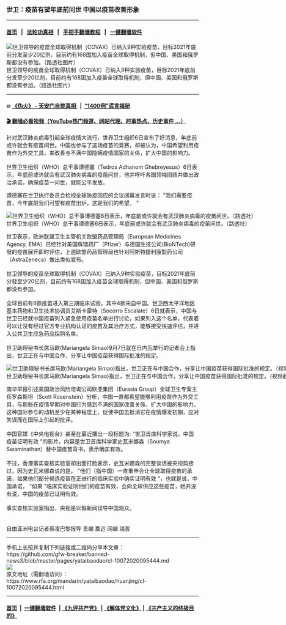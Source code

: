 ### 世卫：疫苗有望年底前问世  中国以疫苗改善形象
------------------------

#### [首页](https://github.com/gfw-breaker/banned-news3/blob/master/README.md) &nbsp;&nbsp;|&nbsp;&nbsp; [法轮功真相](https://github.com/begood0513/basic/blob/master/README.md)  &nbsp;&nbsp;|&nbsp;&nbsp; [手把手翻墙教程](https://github.com/gfw-breaker/guides/wiki)  &nbsp;&nbsp;|&nbsp;&nbsp; [一键翻墙软件](https://github.com/gfw-breaker/nogfw/blob/master/README.md)  



<div id="headerimg">
 <img alt="世卫领导的疫苗全球取得机制（COVAX）已纳入9种实验疫苗，目标2021年底前分发至少20亿剂，目前约有168国加入疫苗全球取得机制，但中国、美国和俄罗斯都没有参加。（路透社图片）" src="https://www.rfa.org/mandarin/yataibaodao/huanjing/cl-10072020095444.html/2020-10-06T165040Z_2036009546_RC24DJ9QBTGI_RTRMADP_3_HEALTH-CORONAVIRUS-FDA-VACCINE.jpg/@@images/bbbb6121-3862-46eb-86d4-9d6bbffa2e10.jpeg" title="世卫领导的疫苗全球取得机制（COVAX）已纳入9种实验疫苗，目标2021年底前分发至少20亿剂，目前约有168国加入疫苗全球取得机制，但中国、美国和俄罗斯都没有参加。（路透社图片）"/>
 <div id="headerimgcontents">
  <div id="headerimgcaption">
   <span>
    世卫领导的疫苗全球取得机制（COVAX）已纳入9种实验疫苗，目标2021年底前分发至少20亿剂，目前约有168国加入疫苗全球取得机制，但中国、美国和俄罗斯都没有参加。（路透社图片）
   </span>
   <!-- zoomattribute -->
  </div>
  <!-- headerimgcaption -->
 </div>
 <!-- headerimagecontents -->
</div>

<hr/>


#### 💥 [《伪火》 - 天安门自焚真相 ](http://158.247.195.190:10000/videos/blog/weihuo.html)&nbsp; |&nbsp; [“1400例”谎言揭秘  ](http://158.247.195.190:10000/videos/blog/jiexi1400.html)

#### [ 🎬  翻墙必看视频（YouTube热门频道、网站代理、时事热点、历史事件 ...）](https://github.com/gfw-breaker/links/blob/master/banned.md)

<div id="storytext">
 <div>
  <div class="slot_header">
  </div>
 </div>
 <p>
 </p>
 <p>
  针对武汉肺炎病毒引起全球疫情大流行，世界卫生组织6日宣布了好消息，年底前或许就会有疫苗问世。中国也参与了这场疫苗的竞赛，却被认为，中国希望利用疫苗作为外交工具，来改善与不满中国隐瞒疫情国家的关係，扩大中国的影响力。
  <br/>
  <br/>
  世界卫生组织（WHO）总干事谭德塞（Tedros Adhanom Ghebreyesus）6日表示，年底前或许就会有武汉肺炎病毒的疫苗问世，他并呼吁各国领袖团结并做出政治承诺，确保疫苗一问世，就能公平发放。
 </p>
 <p>
 </p>
 <p>
 </p>
 <p>
  谭德塞在世卫执行委员会检视全球防疫回应的会议闭幕发言时说： "我们需要疫苗，今年底前我们可望有疫苗出炉，这是我们的希望。 "
 </p>
 <p>
 </p>
 <p>
  <div class="image-inline captioned" style="width:1500px;">
   <div style="width:1500px;">
    <img alt="世界卫生组织（WHO）总干事谭德塞6日表示，年底前或许就会有武汉肺炎病毒的疫苗问世。（路透社）" src="https://www.rfa.org/mandarin/yataibaodao/huanjing/cl-10072020095444.html/2020-10-05T165328Z_708453458_RC2GCJ9H3EER_RTRMADP_3_HEALTH-CORONAVIRUS-WHO.jpg" title="世界卫生组织（WHO）总干事谭德塞6日表示，年底前或许就会有武汉肺炎病毒的疫苗问世。（路透社）"/>
   </div>
   <div class="image-caption">
    <span style="width:1500px;">
     世界卫生组织（WHO）总干事谭德塞6日表示，年底前或许就会有武汉肺炎病毒的疫苗问世。（路透社）
    </span>
    <span class="copyright">
    </span>
   </div>
  </div>
 </p>
 <p>
  世卫表示，欧洲联盟卫生主管机关欧盟药品管理局（European Medicines Agency, EMA）已经针对美国辉瑞药厂（Pfizer）与德国生技公司(BioNTech)研發的疫苗展开即时评估，上週欧盟药品管理局也针对阿斯特捷利康製药公司（AstraZeneca）做出类似宣布。
  <br/>
  <br/>
  世卫领导的疫苗全球取得机制（COVAX）已纳入9种实验疫苗，目标2021年底前分發至少20亿剂，目前约有168国加入疫苗全球取得机制，但中国、美国和俄罗斯都没有参加。
  <br/>
  <br/>
  全球目前有8款疫苗进入第三期临床试验，其中4款来自中国。世卫西太平洋地区基本药物和卫生技术协调员艾斯卡雷特（Socorro Escalate）6日就表示，中国与世卫已经就中国疫苗列入紧急使用疫苗名单进行讨论，如果列入这个名单，代表着可以让没有经过官方专业机构认证的疫苗及其治疗方式，能够接受快速评估，并进入公共卫生应急药品採购名单。
  <br/>
  <br/>
  世卫助理秘书长席马欧(Mariangela Simao)9月7日就在日内瓦举行的记者会上指出，世卫正在与中国合作，分享让中国疫苗获得国际批准的规定。
 </p>
 <p>
 </p>
 <p>
  <div class="image-inline captioned" style="width:1500px;">
   <div style="width:1500px;">
    <img alt="世卫助理秘书长席马欧(Mariangela Simao)指出，世卫正在与中国合作，分享让中国疫苗获得国际批准的规定。（视频截图/路透社）" src="https://www.rfa.org/mandarin/yataibaodao/huanjing/cl-10072020095444.html/Untitled-1.jpg" title="世卫助理秘书长席马欧(Mariangela Simao)指出，世卫正在与中国合作，分享让中国疫苗获得国际批准的规定。（视频截图/路透社）"/>
   </div>
   <div class="image-caption">
    <span style="width:1500px;">
     世卫助理秘书长席马欧(Mariangela Simao)指出，世卫正在与中国合作，分享让中国疫苗获得国际批准的规定。（视频截图/路透社）
    </span>
    <span class="copyright">
    </span>
   </div>
  </div>
 </p>
 <p>
  南华早报引述美国政治风险谘询公司欧亚集团（Eurasia Group）全球卫生专案主任罗森斯坦（Scott Rosenstein）分析，中国一直都希望能够利用疫苗作为外交工具，与那些在疫情早期对中国行为感到不满的国家改善关係，扩大中国的影响力。这种国际参与的动机至少在某种程度上，促使中国去抵消它在疫情爆发初期，应对失误而在国际上引起的批评。
  <br/>
  <br/>
  中国官媒《中央电视台》甚至在最近播出一段标题为: "世卫首席科学家说，中国疫苗证明有效 "的影片，内容是世卫首席科学家史瓦米娜森（Soumya Swaminathan）替中国疫苗背书，表示确实有效。
  <br/>
  <br/>
  不过，香港事实查核实验室却出面打脸表示，史瓦米娜森的完整谈话被央视剪接过，因为史瓦米娜森说的是， "他们（指中国）一直重申会让全球取得疫苗的承诺，如果他们部分候选疫苗在正进行的临床实验中确实证明有效 "，也就是说，中国承诺， "如果 "临床实验证明他们的疫苗有效，会向全球供应这些疫苗，她并没有说，中国的疫苗已证明有效。
  <br/>
  <br/>
  事实查核实验室指出，央视是以假新闻误导中国观众。
  <br/>
  <br/>
  <br/>
  自由亚洲电台记者蔡凌巴黎报导 责编 嘉远 网编 瑞哲
 </p>
</div>

<hr/>
手机上长按并复制下列链接或二维码分享本文章：<br/>
https://github.com/gfw-breaker/banned-news3/blob/master/pages/yataibaodao/cl-10072020095444.md <br/>
<a href='https://github.com/gfw-breaker/banned-news3/blob/master/pages/yataibaodao/cl-10072020095444.md'><img src='https://github.com/gfw-breaker/banned-news3/blob/master/pages/yataibaodao/cl-10072020095444.md.png'/></a> <br/>
原文地址（需翻墙访问）：https://www.rfa.org/mandarin/yataibaodao/huanjing/cl-10072020095444.html


------------------------
#### [首页](https://github.com/gfw-breaker/banned-news3/blob/master/README.md) &nbsp;|&nbsp; [一键翻墙软件](https://github.com/gfw-breaker/nogfw/blob/master/README.md) &nbsp;| [《九评共产党》](https://github.com/gfw-breaker/9ping.md/blob/master/README.md#九评之一评共产党是什么) | [《解体党文化》](https://github.com/gfw-breaker/jtdwh.md/blob/master/README.md) | [《共产主义的终极目的》](https://github.com/gfw-breaker/gczydzjmd.md/blob/master/README.md)


<img src='http://gfw-breaker.win/banned-news3/pages/yataibaodao/cl-10072020095444.md' width='0px' height='0px'/>
